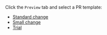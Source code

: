 Click the `Preview` tab and select a PR template:

- [Standard change](?expand=1&template=standard-change.md)
- [Small change](?expand=1&template=small-change.md)
- [Trial](?expand=1&template=trial.md)
